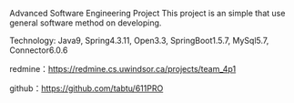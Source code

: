 Advanced Software Engineering Project This project is an simple that use general software method on developing.

Technology:
    Java9, 
    Spring4.3.11, 
    Open3.3,
    SpringBoot1.5.7,
    MySql5.7, Connector6.0.6


redmine：https://redmine.cs.uwindsor.ca/projects/team_4p1

github：https://github.com/tabtu/611PRO
